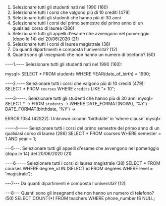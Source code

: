1. Selezionare tutti gli studenti nati nel 1990 (160)
2. Selezionare tutti i corsi che valgono più di 10 crediti (479)
3. Selezionare tutti gli studenti che hanno più di 30 anni
4. Selezionare tutti i corsi del primo semestre del primo anno di un qualsiasi corso di
   laurea (286)
5. Selezionare tutti gli appelli d'esame che avvengono nel pomeriggio (dopo le 14) del
   20/06/2020 (21)
6. Selezionare tutti i corsi di laurea magistrale (38)
7. Da quanti dipartimenti è composta l'università? (12)
8. Quanti sono gli insegnanti che non hanno un numero di telefono? (50)

----1.---- Selezionare tutti gli studenti nati nel 1990 (160):

mysql> SELECT \* FROM students WHERE YEAR(date_of_birth) = 1990;

----2.---- Selezionare tutti i corsi che valgono più di 10 crediti (479):
SELECT \* FROM `courses` WHERE `credits` LIKE "> 10";

----3-----. Selezionare tutti gli studenti che hanno più di 30 anni
mysql> SELECT \*
-> FROM `students`
-> WHERE DATE_FORMAT(NOW(), '%Y') - DATE_FORMAT(birthdate, '%Y')
->

ERROR 1054 (42S22): Unknown column 'birthdate' in 'where clause'
mysql>

-----4----- Selezionare tutti i corsi del primo semestre del primo anno di un qualsiasi corso di
laurea (286)
SELECT \* FROM courses WHERE semester = 1 AND year = 1;

---5---. Selezionare tutti gli appelli d'esame che avvengono nel pomeriggio (dopo le 14) del
20/06/2020 (21)

----6----- Selezionare tutti i corsi di laurea magistrale (38)
SELECT \* FROM courses WHERE degree_id IN (SELECT id FROM degrees WHERE level = 'magistrale');

---7--- Da quanti dipartimenti è composta l'università? (12)

---8--- Quanti sono gli insegnanti che non hanno un numero di telefono? (50)
SELECT COUNT(\*) FROM teachers WHERE phone_number IS NULL;
